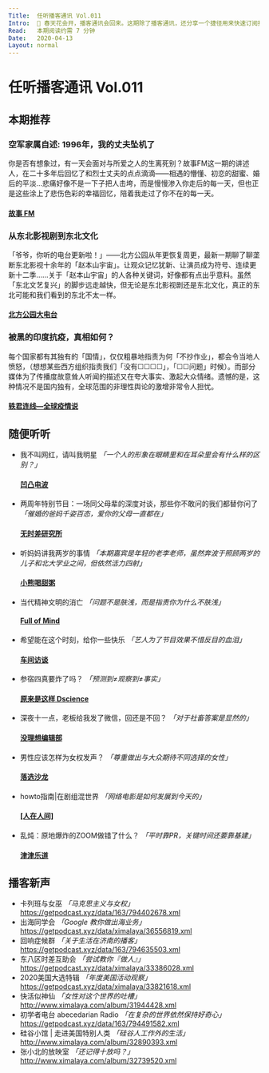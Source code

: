 ```yaml
---
Title:  任听播客通讯 Vol.011
Intro:  🌻 春天花会开，播客通讯会回来。这期除了播客通讯，还分享一个捷径用来快速订阅播客链接或打开微信中的文字链接。
Read:   本期阅读约需 7 分钟
Date:   2020-04-13
Layout: normal
---
```


# 任听播客通讯 Vol.011


## 本期推荐

### 空军家属自述: 1996年，我的丈夫坠机了
你是否有想象过，有一天会面对与所爱之人的生离死别？故事FM这一期的讲述人，在二十多年后回忆了和烈士丈夫的点点滴滴——相遇的懵懂、初恋的甜蜜、婚后的平淡…悲痛好像不是一下子把人击垮，而是慢慢渗入你走后的每一天，但也正是这些涂上了悲伤色彩的幸福回忆，陪着我走过了你不在的每一天。
#### [故事 FM](https://storyfm.cn/feed/episodes)

### 从东北影视剧到东北文化
「爷爷，你听的电台更新啦！」——北方公园从年更恢复周更，最新一期聊了聊垄断东北影视十余年的「赵本山宇宙」。让观众记忆犹新、让演员成为符号、连续更新十二季……关于「赵本山宇宙」的人各种关键词，好像都有点出乎意料。虽然「东北文艺复兴」的脚步远走越快，但无论是东北影视剧还是东北文化，真正的东北可能和我们看到的东北不太一样。
#### [北方公园大电台](http://rss.lizhi.fm/rss/100588506.xml)

### 被黑的印度抗疫，真相如何？
每个国家都有其独有的「国情」，仅仅粗暴地指责为何「不抄作业」，都会令当地人愤怒，（想想某些西方组织指责我们「没有☐☐☐☐」，「☐☐问题」时候）。而部分媒体为了传播度故意耸人听闻的描述又在夸大事实、激起大众情绪。遗憾的是，这种情况不是国内独有，全球范围的非理性舆论的激增非常令人担忧。
#### [轶君连线—全球疫情说](https://getpodcast.xyz/data/qingting/347138.xml)


## 随便听听

* 我不叫网红，请叫我明星 _「一个人的形象在眼睛里和在耳朵里会有什么样的区别？」_
  #### [凹凸电波](http://www.ximalaya.com/album/19206382.xml)
* 两周年特别节目：一场同父母辈的深度对谈，那些你不敢问的我们都替你问了 _「催婚的爸妈千姿百态，爱你的父母一直都在」_
  #### [无时差研究所](http://www.ximalaya.com/album/13506198.xml)
* 听妈妈讲我两岁的事情  _「本期嘉宾是年轻的老李老师，虽然奔波于照顾两岁的儿子和北大学业之间，但依然活力四射」_
  #### [小熊喝甜粥](https://getpodcast.xyz/data/163/2733001.xml)
* 当代精神文明的消亡  _「问题不是肤浅，而是指责你为什么不肤浅」_
  #### [Full of Mind](http://fom.fm/rss)
* 希望能在这个时刻，给你一些快乐  _「艺人为了节目效果不惜反目的血泪」_
  #### [车间访谈](http://www.ximalaya.com/album/25413017.xml)
* 参宿四真要炸了吗？  _「预测到≠观察到≠事实」_
  #### [原来是这样 Dscience](https://getpodcast.xyz/data/lizhi/318375.xml)
* 深夜十一点，老板给我发了微信，回还是不回？ _「对于社畜答案是显然的」_
  #### [没理想编辑部](http://www.ximalaya.com/album/32263017.xml)
* 男性应该怎样为女权发声？ _「尊重做出与大众期待不同选择的女性」_
  #### [落选沙龙](http://www.ximalaya.com/album/18151483.xml)
* howto指南|在剧组混世界  _「网络电影是如何发展到今天的」_
  #### [[人在人间]](http://www.ximalaya.com/album/25253382.xml)
* 乱炖：原地爆炸的ZOOM做错了什么？ _「平时靠PR，关键时间还要靠基建」_
  #### [津津乐道](http://feeds.jjldbk.com/all.xml)


## 播客新声

* 卡列班与女巫  _「马克思主义与女权」_  
  https://getpodcast.xyz/data/163/794402678.xml
* 出海同学会 _「Google 教你做出海业务」_  
  https://getpodcast.xyz/data/ximalaya/36556819.xml
* 回响症候群  _「关于生活在济南的播客」_  
  https://getpodcast.xyz/data/163/794635503.xml
* 东八区时差互助会  _「尝试教你『做人』」_  
  https://getpodcast.xyz/data/ximalaya/33386028.xml
* 2020美国大选特辑  _「年度美国活动观察」_  
  https://getpodcast.xyz/data/ximalaya/33821618.xml
* 快活似神仙  _「女性对这个世界的吐槽」_  
  http://www.ximalaya.com/album/31944428.xml
* 初学者电台 abecedarian Radio  _「在复杂的世界依然保持好奇心」_  
  https://getpodcast.xyz/data/163/794491582.xml
* 硅谷小馆 | 走进美国特别人类  _「硅谷人工作外的生活」_  
  http://www.ximalaya.com/album/32890393.xml
* 张小北的放映室  _「还记得十放吗？」_  
  http://www.ximalaya.com/album/32739520.xml
